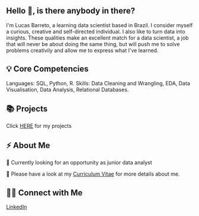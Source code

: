 ## Hello 👋, is there anybody in there?

I'm Lucas Barreto, a learning data scientist based in Brazil. I consider myself a curious, creative and self-directed individual. I also like to turn data into insights. These qualities make an excellent match for a data scientist, a job that will never be about doing the same thing, but will push me to solve problems creativily and allow me to express what I've learned.

## 💡 Core Competencies
Languages: SQL, Python, R. 
Skills: Data Cleaning and Wrangling, EDA, Data Visualisation, Data Analysis, Relational Databases. 

## 📚 Projects
Click [HERE](https://github.com/oterrab/portfolio-projects/) for my projects

## ⚡️ About Me

💼 Currently looking for an opportunity as junior data analyst

🔖 Please have a look at my [Curriculum Vitae](https://drive.google.com/file/d/1xxawgEzgt-Oybd_eQlSKTI27pfeckPhZ/view?usp=sharing) for more details about me.

## 🙌🏻 Connect with Me

[LinkedIn](https://www.linkedin.com/in/lucaspassosbarreto/)
